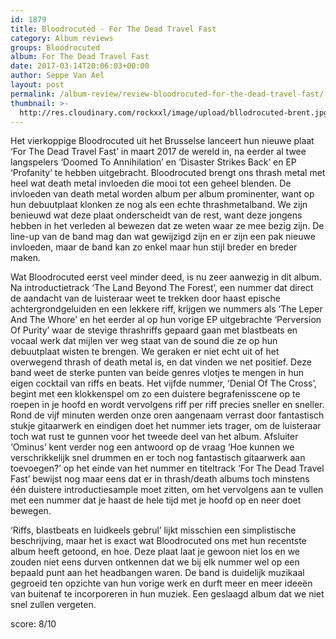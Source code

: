 ```yaml
---
id: 1879
title: Bloodrocuted - For The Dead Travel Fast
category: Album reviews
groups: Bloodrocuted
album: For The Dead Travel Fast
date: 2017-03-14T20:06:03+00:00
author: Seppe Van Ael
layout: post
permalink: /album-review/review-bloodrocuted-for-the-dead-travel-fast/
thumbnail: >-
  http://res.cloudinary.com/rockxxl/image/upload/bllodrocuted-brent.jpg
---
```

Het vierkoppige Bloodrocuted uit het Brusselse lanceert hun nieuwe plaat ‘For The Dead Travel Fast’ in maart 2017 de wereld in, na eerder al twee langspelers ‘Doomed To Annihilation’ en ‘Disaster Strikes Back’ en EP ‘Profanity’ te hebben uitgebracht. Bloodrocuted brengt ons thrash metal met heel wat death metal invloeden die mooi tot een geheel blenden. De invloeden van death metal worden album per album prominenter, want op hun debuutplaat klonken ze nog als een echte thrashmetalband. We zijn benieuwd wat deze plaat onderscheidt van de rest, want deze jongens hebben in het verleden al bewezen dat ze weten waar ze mee bezig zijn. De line-up van de band mag dan wat gewijzigd zijn en er zijn een pak nieuwe invloeden, maar de band kan zo enkel maar hun stijl breder en breder maken.

Wat Bloodrocuted eerst veel minder deed, is nu zeer aanwezig in dit album. Na introductietrack ‘The Land Beyond The Forest’, een nummer dat direct de aandacht van de luisteraar weet te trekken door haast epische achtergrondgeluiden en een lekkere riff, krijgen we nummers als ‘The Leper And The Whore’ en het eerder al op hun vorige EP uitgebrachte ‘Perversion Of Purity’ waar de stevige thrashriffs gepaard gaan met blastbeats en vocaal werk dat mijlen ver weg staat van de sound die ze op hun debuutplaat wisten te brengen. We geraken er niet echt uit of het overwegend thrash of death metal is, en dat vinden we net positief. Deze band weet de sterke punten van beide genres vlotjes te mengen in hun eigen cocktail van riffs en beats. Het vijfde nummer, ‘Denial Of The Cross’, begint met een klokkenspel om zo een duistere begrafenisscene op te roepen in je hoofd en wordt vervolgens riff per riff precies sneller en sneller. Rond de vijf minuten werden onze oren aangenaam verrast door fantastisch stukje gitaarwerk en eindigen doet het nummer iets trager, om de luisteraar toch wat rust te gunnen voor het tweede deel van het album. Afsluiter ‘Ominus’ kent verder nog een antwoord op de vraag ‘Hoe kunnen we verschrikkelijk snel drummen en er toch nog fantastisch gitaarwerk aan toevoegen?’ op het einde van het nummer en titeltrack ‘For The Dead Travel Fast’ bewijst nog maar eens dat er in thrash/death albums toch minstens één duistere introductiesample moet zitten, om het vervolgens aan te vullen met een nummer dat je haast de hele tijd met je hoofd op en neer doet bewegen.

‘Riffs, blastbeats en luidkeels gebrul’ lijkt misschien een simplistische beschrijving, maar het is exact wat Bloodrocuted ons met hun recentste album heeft getoond, en hoe. Deze plaat laat je gewoon niet los en we zouden niet eens durven ontkennen dat we bij elk nummer wel op een bepaald punt aan het headbangen waren. De band is duidelijk muzikaal gegroeid ten opzichte van hun vorige werk en durft meer en meer ideeën van buitenaf te incorporeren in hun muziek. Een geslaagd album dat we niet snel zullen vergeten.

score: 8/10
